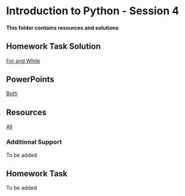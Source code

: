 # Introduction to Python - Session 4
#### This folder contains resources and solutions 

## Homework Task Solution
[For and While](https://github.com/KeaganKozlowski/python-course/blob/main/Session%204/Resources/Homework%20Solution/ReadMe.md)

## PowerPoints
[Both](https://github.com/KeaganKozlowski/python-course/blob/main/Session%204/PowerPoints/ReadMe.md)
## Resources
[All](https://github.com/KeaganKozlowski/python-course/blob/main/Session%204/Resources/ReadMe.md)

### Additional Support
To be added
## Homework Task
To be added

